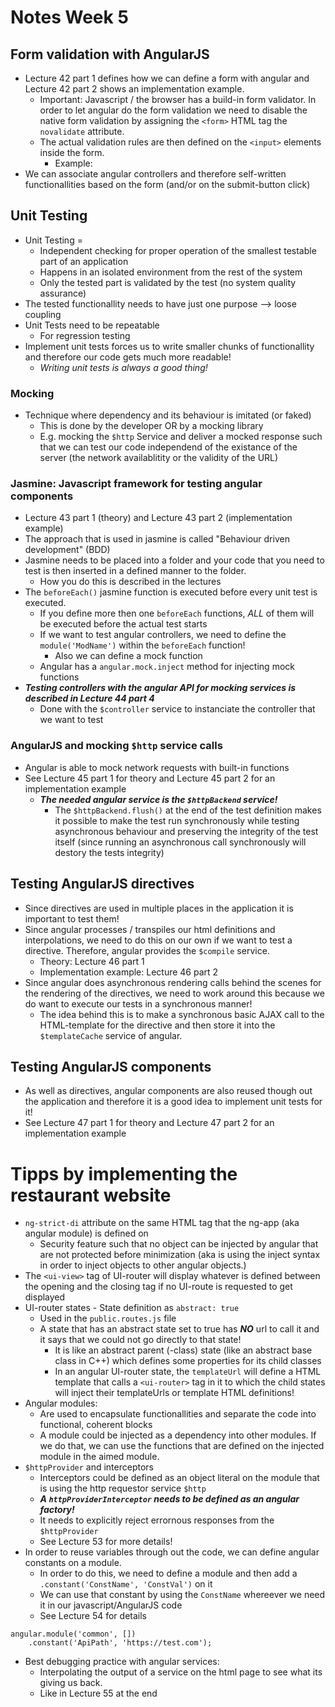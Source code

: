 # Notes Week 5

## Form validation with AngularJS
+ Lecture 42 part 1 defines how we can define a form with angular and Lecture 42 part 2 shows an implementation example. 
    - Important: Javascript / the browser has a build-in form validator. In order to let angular do the form validation we need to disable the native form validation by assigning the `<form>` HTML tag the `novalidate` attribute.
    - The actual validation rules are then defined on the `<input>` elements inside the form.  
        * Example: 
[](images/angular_form_validation.png)
+ We can associate angular controllers and therefore self-written functionallities based on the form (and/or on the submit-button click) 

## Unit Testing
+ Unit Testing = 
    - Independent checking for proper operation of the smallest testable part of an application
    - Happens in an isolated environment from the rest of the system
    - Only the tested part is validated by the test (no system quality assurance)
+ The tested functionallity needs to have just one purpose --> loose coupling
+ Unit Tests need to be repeatable
    - For regression testing
+ Implement unit tests forces us to write smaller chunks of functionallity and therefore our code gets much more readable!
    - _Writing unit tests is always a good thing!_

### Mocking
+ Technique where dependency and its behaviour is imitated (or faked)
    - This is done by the developer OR by a mocking library
    - E.g. mocking the `$http` Service and deliver a mocked response such that we can test our code independend of the existance of the server (the network availablitity or the validity of the URL)
### Jasmine: Javascript framework for testing angular components
+ Lecture 43 part 1 (theory) and Lecture 43 part 2 (implementation example)
+ The approach that is used in jasmine is called "Behaviour driven development" (BDD)
+ Jasmine needs to be placed into a folder and your code that you need to test is then inserted in a defined manner to the folder.
    - How you do this is described in the lectures
+ The `beforeEach()` jasmine function is executed before every unit test is executed. 
    - If you define more then one `beforeEach` functions, _ALL_ of them will be executed before the actual test starts
    - If we want to test angular controllers, we need to define the `module('ModName')` within the `beforeEach` function!
        - Also we can define a mock function
    - Angular has a `angular.mock.inject` method for injecting mock functions
+ ***Testing controllers with the angular API for mocking services is described in Lecture 44 part 4***
    - Done with the `$controller` service to instanciate the controller that we want to test
### AngularJS and mocking `$http` service calls
+ Angular is able to mock network requests with built-in functions
+ See Lecture 45 part 1 for theory and Lecture 45 part 2 for an implementation example
    - ***The needed angular service is the `$httpBackend` service!***
        * The `$httpBackend.flush()` at the end of the test definition makes it possible to make the test run synchronously while testing asynchronous behaviour and preserving the integrity of the test itself (since running an asynchronous call synchronously will destory the tests integrity)

## Testing AngularJS directives
+ Since directives are used in multiple places in the application it is important to test them!
+ Since angular processes / transpiles our html definitions and interpolations, we need to do this on our own if we want to test a directive. Therefore, angular provides the `$compile` service. 
    - Theory: Lecture 46 part 1
    - Implementation example: Lecture 46 part 2
+ Since angular does asynchronous rendering calls behind the scenes for the rendering of the directives, we need to work around this because we do want to execute our tests in a synchronous manner!
    - The idea behind this is to make a synchronous basic AJAX call to the HTML-template for the directive and then store it into the `$templateCache` service of angular. 

## Testing AngularJS components
+ As well as directives, angular components are also reused though out the application and therefore it is a good idea to implement unit tests for it!
+ See Lecture 47 part 1 for theory and Lecture 47 part 2 for an implementation example

# Tipps by implementing the restaurant website
+ `ng-strict-di` attribute on the same HTML tag that the ng-app (aka angular module) is defined on
    - Security feature such that no object can be injected by angular that are not protected before minimization (aka is using the inject syntax in order to inject objects to other angular objects.)
+ The `<ui-view>` tag of UI-router will display whatever is defined between the opening and the closing tag if no UI-route is requested to get displayed  
+ UI-router states - State definition as `abstract: true`
    - Used in the `public.routes.js` file
    - A state that has an abstract state set to true has ***NO*** url to call it and it says that we could not go directly to that state!
        * It is like an abstract parent (-class) state (like an abstract base class in C++) which defines some properties for its child classes
        * In an angular UI-router state, the `templateUrl` will define a HTML template that calls a `<ui-router>` tag in it to which the child states will inject their templateUrls or template HTML definitions! 
+ Angular modules:
    - Are used to encapsulate functionallities and separate the code into functional, coherent blocks
    - A module could be injected as a dependency into other modules. If we do that, we can use the functions that are defined on the injected module in the aimed module. 
+ `$httpProvider` and interceptors
    - Interceptors could be defined as an object literal on the module that is using the http requestor service `$http`
    - ***A `httpProviderInterceptor` needs to be defined as an angular factory!***
    - It needs to explicitly reject errornous responses from the `$httpProvider`
    - See Lecture 53 for more details!
+ In order to reuse variables through out the code, we can define angular constants on a module. 
    - In order to do this, we need to define a module and then add a `.constant('ConstName', 'ConstVal')` on it
    - We can use that constant by using the `ConstName` whereever we need it in our javascript/AngularJS code
    - See Lecture 54 for details
```
angular.module('common', [])
    .constant('ApiPath', 'https://test.com');
```
+ Best debugging practice with angular services: 
    - Interpolating the output of a service on the html page to see what its giving us back. 
    - Like in Lecture 55 at the end